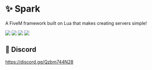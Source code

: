 # ✨ Spark

A FiveM framework built on Lua that makes creating servers simple!

![](https://img.shields.io/github/downloads/frackz/spark/total?logo=github)
![](https://img.shields.io/github/downloads/frackz/spark/latest/total?logo=github)
![](https://img.shields.io/github/contributors/frackz/spark?logo=github)
![](https://img.shields.io/github/v/release/frackz/spark?logo=github) 

## 💬 Discord
https://discord.gg/Qzbm744N28
